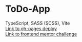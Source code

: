 # ToDo-App
TypeScript, SASS (SCSS), Vite <br />
[Link to gh-pages deploy](https://h1do.github.io/ToDo-App/) <br />
[Link to frontend mentor challenge](https://www.frontendmentor.io/challenges/todo-app-Su1_KokOW)
